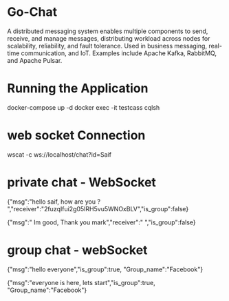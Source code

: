 # Go-Chat
A distributed messaging system enables multiple components to send, receive, and manage messages, distributing workload across nodes for scalability, reliability, and fault tolerance. Used in business messaging, real-time communication, and IoT. Examples include Apache Kafka, RabbitMQ, and Apache Pulsar.

# Running the Application 
docker-compose up -d
docker exec -it testcass cqlsh

# web socket Connection 
wscat -c ws://localhost/chat?id=Saif

# private chat - WebSocket 

{"msg":"hello saif, how are you ? ","receiver":"2fuzqIfui2g05IRH5vu5WNOxBLV","is_group":false}

{"msg":" Im good, Thank you mark","receiver":"  ","is_group":false}

# group chat - webSocket 

{"msg":"hello everyone","is_group":true, "Group_name":"Facebook"}

{"msg":"everyone is here, lets start","is_group":true, "Group_name":"Facebook"}


